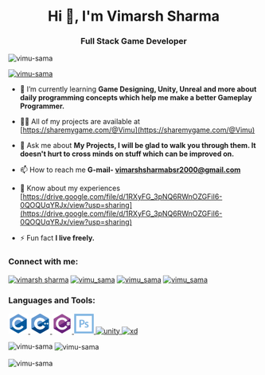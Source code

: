 <h1 align="center">Hi 👋, I'm Vimarsh Sharma</h1>
<h3 align="center">Full Stack Game Developer</h3>

<p align="left"> <img src="https://komarev.com/ghpvc/?username=vimu-sama&label=Profile%20views&color=14ffef&style=flat" alt="vimu-sama" /> </p>

<p align="left"> <a href="https://github.com/ryo-ma/github-profile-trophy"><img src="https://github-profile-trophy.vercel.app/?username=vimu-sama" alt="vimu-sama" /></a> </p>

- 🌱 I’m currently learning **Game Designing, Unity, Unreal and more about daily programming concepts which help me make a better Gameplay Programmer.**

- 👨‍💻 All of my projects are available at [https://sharemygame.com/@Vimu](https://sharemygame.com/@Vimu)

- 💬 Ask me about **My Projects, I will be glad to walk you through them. It doesn't hurt to cross minds on stuff which can be improved on.**

- 📫 How to reach me **G-mail- vimarshsharmabsr2000@gmail.com**

- 📄 Know about my experiences [https://drive.google.com/file/d/1RXyFG_3pNQ6RWnOZGFiI6-0QOQUqYRJx/view?usp=sharing](https://drive.google.com/file/d/1RXyFG_3pNQ6RWnOZGFiI6-0QOQUqYRJx/view?usp=sharing)

- ⚡ Fun fact **I live freely.**

<h3 align="left">Connect with me:</h3>
<p align="left">
<a href="https://linkedin.com/in/vimarsh sharma" target="blank"><img align="center" src="https://raw.githubusercontent.com/rahuldkjain/github-profile-readme-generator/master/src/images/icons/Social/linked-in-alt.svg" alt="vimarsh sharma" height="30" width="40" /></a>
<a href="https://www.hackerrank.com/vimu_sama" target="blank"><img align="center" src="https://raw.githubusercontent.com/rahuldkjain/github-profile-readme-generator/master/src/images/icons/Social/hackerrank.svg" alt="vimu_sama" height="30" width="40" /></a>
<a href="https://www.leetcode.com/vimu_sama" target="blank"><img align="center" src="https://raw.githubusercontent.com/rahuldkjain/github-profile-readme-generator/master/src/images/icons/Social/leet-code.svg" alt="vimu_sama" height="30" width="40" /></a>
<a href="https://auth.geeksforgeeks.org/user/vimu_sama" target="blank"><img align="center" src="https://raw.githubusercontent.com/rahuldkjain/github-profile-readme-generator/master/src/images/icons/Social/geeks-for-geeks.svg" alt="vimu_sama" height="30" width="40" /></a>
</p>

<h3 align="left">Languages and Tools:</h3>
<p align="left"> <a href="https://www.cprogramming.com/" target="_blank" rel="noreferrer"> <img src="https://raw.githubusercontent.com/devicons/devicon/master/icons/c/c-original.svg" alt="c" width="40" height="40"/> </a> <a href="https://www.w3schools.com/cpp/" target="_blank" rel="noreferrer"> <img src="https://raw.githubusercontent.com/devicons/devicon/master/icons/cplusplus/cplusplus-original.svg" alt="cplusplus" width="40" height="40"/> </a> <a href="https://www.w3schools.com/cs/" target="_blank" rel="noreferrer"> <img src="https://raw.githubusercontent.com/devicons/devicon/master/icons/csharp/csharp-original.svg" alt="csharp" width="40" height="40"/> </a> <a href="https://www.photoshop.com/en" target="_blank" rel="noreferrer"> <img src="https://raw.githubusercontent.com/devicons/devicon/master/icons/photoshop/photoshop-line.svg" alt="photoshop" width="40" height="40"/> </a> <a href="https://unity.com/" target="_blank" rel="noreferrer"> <img src="https://www.vectorlogo.zone/logos/unity3d/unity3d-icon.svg" alt="unity" width="40" height="40"/> </a> <a href="https://www.adobe.com/products/xd.html" target="_blank" rel="noreferrer"> <img src="https://cdn.worldvectorlogo.com/logos/adobe-xd.svg" alt="xd" width="40" height="40"/> </a> </p>

<p><img align="left" src="https://github-readme-stats.vercel.app/api/top-langs?username=vimu-sama&show_icons=true&locale=en&layout=compact" alt="vimu-sama" /></p>

<p>&nbsp;<img align="center" src="https://github-readme-stats.vercel.app/api?username=vimu-sama&show_icons=true&locale=en" alt="vimu-sama" /></p>

<p><img align="center" src="https://github-readme-streak-stats.herokuapp.com/?user=vimu-sama&" alt="vimu-sama" /></p>
